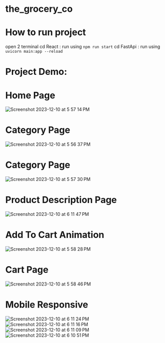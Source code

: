 # the_grocery_co
# How to run project
  open 2 terminal
  cd React : run using `npm run start`
  cd FastApi : run using `uvicorn main:app --reload` 

# Project Demo:
# Home Page
![Screenshot 2023-12-10 at 5 57 14 PM](https://github.com/vinhnguyen1402/the_grocery_co/assets/116229671/c2f8d1c6-8551-4496-b40f-26ece12df129)

# Category Page
![Screenshot 2023-12-10 at 5 56 37 PM](https://github.com/vinhnguyen1402/the_grocery_co/assets/116229671/24bffc8f-5ca2-4199-afc6-1e2bd9799c1c)

# Category Page
![Screenshot 2023-12-10 at 5 57 30 PM](https://github.com/vinhnguyen1402/the_grocery_co/assets/116229671/b32559c0-3978-45ae-822f-41f822527682)

# Product Description Page
![Screenshot 2023-12-10 at 6 11 47 PM](https://github.com/vinhnguyen1402/the_grocery_co/assets/116229671/f120f070-b54f-4444-9602-d00bf80028a8)


# Add To Cart Animation
![Screenshot 2023-12-10 at 5 58 28 PM](https://github.com/vinhnguyen1402/the_grocery_co/assets/116229671/4e262fa5-676c-4e16-a321-2fb56e3fc8a2)

# Cart Page
![Screenshot 2023-12-10 at 5 58 46 PM](https://github.com/vinhnguyen1402/the_grocery_co/assets/116229671/a38f8223-75a8-4ea0-8914-0878ef638c81)

# Mobile Responsive
![Screenshot 2023-12-10 at 6 11 24 PM](https://github.com/vinhnguyen1402/the_grocery_co/assets/116229671/1692cb20-67b4-43cf-8fd1-fe9bbc7c887a)
![Screenshot 2023-12-10 at 6 11 16 PM](https://github.com/vinhnguyen1402/the_grocery_co/assets/116229671/c915d9e7-deb2-46c3-961a-fa24363c4ee8)
![Screenshot 2023-12-10 at 6 11 09 PM](https://github.com/vinhnguyen1402/the_grocery_co/assets/116229671/553d721c-9a10-4899-96d6-b2bfd51c2de7)
![Screenshot 2023-12-10 at 6 10 51 PM](https://github.com/vinhnguyen1402/the_grocery_co/assets/116229671/1f9f26ec-fb03-47d9-a6f0-fad50ef230d8)
